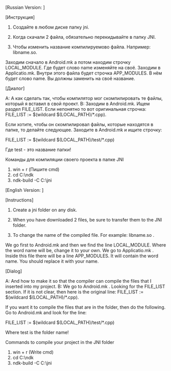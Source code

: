 [Russian Version: ]

[Инструкция]

1) Создайте в любом диске папку jni.

2) Когда скачали 2 файла, обязательно перекидывайте в папку JNI.

3) Чтобы изменить название компилируемово файла. Например: libname.so. 

Заходим сначало в Android.mk а потом находим строчку LOCAL_MODULE. Где будет слово name изменяйте на своё. Заходим в Applicatio.mk. Внутри этого файла будет строчка APP_MODULES. В нём будет слово name. Вы должны заменить на своё название. 

[Диалог]

A: А как сделать так, чтобы компилятор мог скомпилировать те файлы, который я вставил в свой проект.
B: Заходим в Android.mk. Ищем раздел FILE_LIST. Если непонятно то вот оригинальная строчка:  FILE_LIST := $(wildcard $(LOCAL_PATH)/*.cpp).

Если хотите, чтобы он скомпилировал файлы, которые находятся в папке, то делайте следующее. Заходите в Android.mk и ищите строчку:

FILE_LIST := $(wildcard $(LOCAL_PATH)/test/*.cpp)

Где test - это название папки!

Команды для компиляции своего проекта в папке JNI

1) win + r (Пишите cmd)
2) cd C:\ndk
3) ndk-build -C C:\jni

[English Version: ]

[Instructions]

1) Create a jni folder on any disk.

2) When you have downloaded 2 files, be sure to transfer them to the JNI folder.

3) To change the name of the compiled file. For example: libname.so . 

We go first to Android.mk and then we find the line LOCAL_MODULE. Where the word name will be, change it to your own. We go to Applicatio.mk . Inside this file there will be a line APP_MODULES. It will contain the word name. You should replace it with your name. 

[Dialog]

A: And how to make it so that the compiler can compile the files that I inserted into my project.
B: We go to Android.mk . Looking for the FILE_LIST section. If it is not clear, then here is the original line: FILE_LIST := $(wildcard $(LOCAL_PATH)/*.cpp).

If you want it to compile the files that are in the folder, then do the following. Go to Android.mk and look for the line:

FILE_LIST := $(wildcard $(LOCAL_PATH)/test/*.cpp)

Where test is the folder name!

Commands to compile your project in the JNI folder

1) win + r (Write cmd)
2) cd C:\ndk
3) ndk-build -C C:\jni
